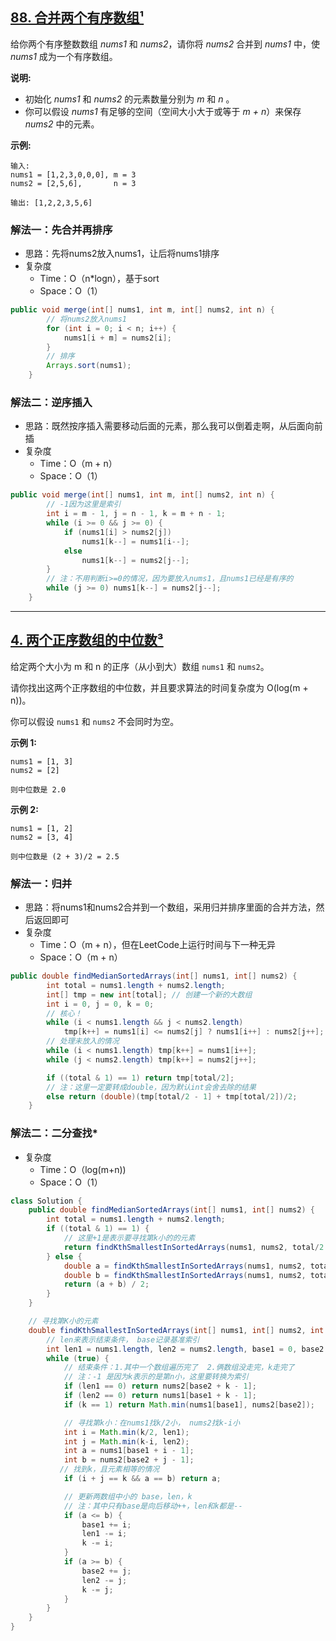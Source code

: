 ## [88. 合并两个有序数组¹](https://leetcode-cn.com/problems/merge-sorted-array/)

给你两个有序整数数组 *nums1* 和 *nums2*，请你将 *nums2* 合并到 *nums1* 中，使 *nums1* 成为一个有序数组。

**说明:**

- 初始化 *nums1* 和 *nums2* 的元素数量分别为 *m* 和 *n* 。
- 你可以假设 *nums1* 有足够的空间（空间大小大于或等于 *m + n*）来保存 *nums2* 中的元素。

**示例:**

```
输入:
nums1 = [1,2,3,0,0,0], m = 3
nums2 = [2,5,6],       n = 3

输出: [1,2,2,3,5,6]
```

### 解法一：先合并再排序

* 思路：先将nums2放入nums1，让后将nums1排序
* 复杂度
  * Time：O（n*logn），基于sort
  * Space：O（1）

```java
public void merge(int[] nums1, int m, int[] nums2, int n) {
        // 将nums2放入nums1
        for (int i = 0; i < n; i++) {
            nums1[i + m] = nums2[i];
        }
        // 排序
        Arrays.sort(nums1);
    }
```

### 解法二：逆序插入

* 思路：既然按序插入需要移动后面的元素，那么我可以倒着走啊，从后面向前插
* 复杂度
  * Time：O（m + n）
  * Space：O（1）

```java
public void merge(int[] nums1, int m, int[] nums2, int n) {
    	// -1因为这里是索引
        int i = m - 1, j = n - 1, k = m + n - 1;
        while (i >= 0 && j >= 0) {
            if (nums1[i] > nums2[j]) 
                nums1[k--] = nums1[i--];
            else 
                nums1[k--] = nums2[j--];
        }
		// 注：不用判断i>=0的情况，因为要放入nums1，且nums1已经是有序的
        while (j >= 0) nums1[k--] = nums2[j--];
    }
```

----
## [4. 两个正序数组的中位数³](https://leetcode-cn.com/problems/median-of-two-sorted-arrays/)
给定两个大小为 m 和 n 的正序（从小到大）数组 `nums1` 和 `nums2`。

请你找出这两个正序数组的中位数，并且要求算法的时间复杂度为 O(log(m + n))。

你可以假设 `nums1` 和 `nums2` 不会同时为空。 

**示例 1:**

```
nums1 = [1, 3]
nums2 = [2]

则中位数是 2.0
```

**示例 2:**

```
nums1 = [1, 2]
nums2 = [3, 4]

则中位数是 (2 + 3)/2 = 2.5
```

### 解法一：归并

* 思路：将nums1和nums2合并到一个数组，采用归并排序里面的合并方法，然后返回即可
* 复杂度
  * Time：O（m + n），但在LeetCode上运行时间与下一种无异
  * Space：O（m + n）

```java
public double findMedianSortedArrays(int[] nums1, int[] nums2) {
        int total = nums1.length + nums2.length;
        int[] tmp = new int[total]; // 创建一个新的大数组
        int i = 0, j = 0, k = 0;
    	// 核心！
        while (i < nums1.length && j < nums2.length) 
            tmp[k++] = nums1[i] <= nums2[j] ? nums1[i++] : nums2[j++];
    	// 处理未放入的情况
        while (i < nums1.length) tmp[k++] = nums1[i++];
        while (j < nums2.length) tmp[k++] = nums2[j++];

        if ((total & 1) == 1) return tmp[total/2];
    	// 注：这里一定要转成double，因为默认int会舍去除的结果
        else return (double)(tmp[total/2 - 1] + tmp[total/2])/2;
    }
```

### 解法二：二分查找*

* 复杂度
  * Time：O（log(m+n))
  * Space：O（1）

```java
class Solution {
    public double findMedianSortedArrays(int[] nums1, int[] nums2) {
        int total = nums1.length + nums2.length;
        if ((total & 1) == 1) {
            // 这里+1是表示要寻找第k小的的元素
            return findKthSmallestInSortedArrays(nums1, nums2, total/2 + 1);
        } else {
            double a = findKthSmallestInSortedArrays(nums1, nums2, total/2);
            double b = findKthSmallestInSortedArrays(nums1, nums2, total/2 + 1);
            return (a + b) / 2;
        }
    }

    // 寻找第K小的元素
    double findKthSmallestInSortedArrays(int[] nums1, int[] nums2, int k) {
        // len来表示结束条件， base记录基准索引
        int len1 = nums1.length, len2 = nums2.length, base1 = 0, base2 = 0;
        while (true) {
            // 结束条件：1.其中一个数组遍历完了  2.俩数组没走完，k走完了
            // 注：-1 是因为k表示的是第n小，这里要转换为索引
            if (len1 == 0) return nums2[base2 + k - 1];
            if (len2 == 0) return nums1[base1 + k - 1];
            if (k == 1) return Math.min(nums1[base1], nums2[base2]);

            // 寻找第k小：在nums1找k/2小， nums2找k-i小
            int i = Math.min(k/2, len1);
            int j = Math.min(k-i, len2);
            int a = nums1[base1 + i - 1];
            int b = nums2[base2 + j - 1];
		   // 找到k，且元素相等的情况
            if (i + j == k && a == b) return a;

            // 更新两数组中小的 base，len，k
            // 注：其中只有base是向后移动++，len和k都是--
            if (a <= b) {
                base1 += i;
                len1 -= i;
                k -= i;
            }
            if (a >= b) {
                base2 += j;
                len2 -= j;
                k -= j;
            }
        }
    }
}
```

